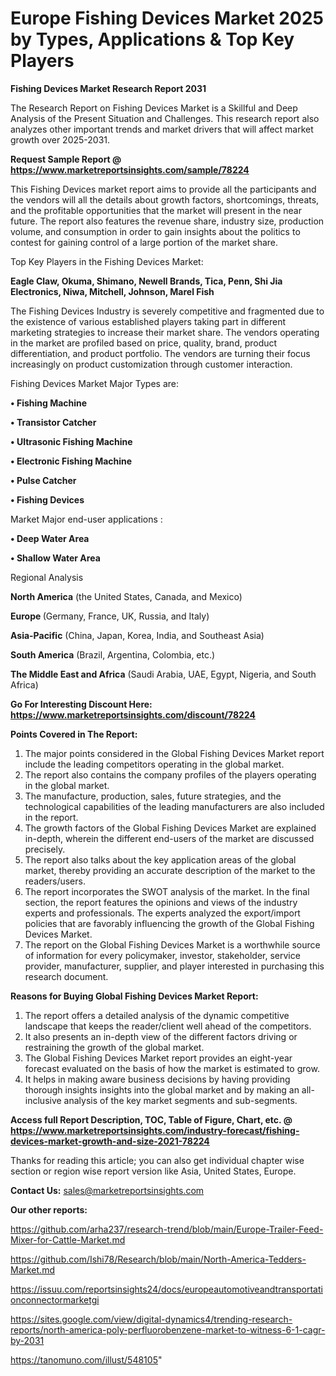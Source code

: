 # Europe Fishing Devices Market 2025 by Types, Applications & Top Key Players

<strong>Fishing Devices Market Research Report 2031</strong>

The Research Report on Fishing Devices Market is a Skillful and Deep Analysis of the Present Situation and Challenges. This research report also analyzes other important trends and market drivers that will affect market growth over 2025-2031.

<strong>Request Sample Report @ <a href=https://www.marketreportsinsights.com/sample/78224>https://www.marketreportsinsights.com/sample/78224</a></strong>

This Fishing Devices market report aims to provide all the participants and the vendors will all the details about growth factors, shortcomings, threats, and the profitable opportunities that the market will present in the near future. The report also features the revenue share, industry size, production volume, and consumption in order to gain insights about the politics to contest for gaining control of a large portion of the market share.

Top Key Players in the Fishing Devices Market:

<strong>Eagle Claw, Okuma, Shimano, Newell Brands, Tica, Penn, Shi Jia Electronics, Niwa, Mitchell, Johnson, Marel Fish</strong>

The Fishing Devices Industry is severely competitive and fragmented due to the existence of various established players taking part in different marketing strategies to increase their market share. The vendors operating in the market are profiled based on price, quality, brand, product differentiation, and product portfolio. The vendors are turning their focus increasingly on product customization through customer interaction.

Fishing Devices Market Major Types are:

<strong>• Fishing Machine

• Transistor Catcher

• Ultrasonic Fishing Machine

• Electronic Fishing Machine

• Pulse Catcher

• Fishing Devices</strong>

Market Major end-user applications :

<strong>• Deep Water Area

• Shallow Water Area</strong>

Regional Analysis

</u><strong><b>North America</b></strong> (the United States, Canada, and Mexico)

<strong><b>Europe </b></strong>(Germany, France, UK, Russia, and Italy)

<strong><b>Asia-Pacific</b></strong> (China, Japan, Korea, India, and Southeast Asia)

<strong><b>South America</b></strong> (Brazil, Argentina, Colombia, etc.)

<strong><b>The Middle East and Africa</b></strong> (Saudi Arabia, UAE, Egypt, Nigeria, and South Africa)

<strong>Go For Interesting Discount Here: <a href=https://www.marketreportsinsights.com/discount/78224>https://www.marketreportsinsights.com/discount/78224</a></strong>

<strong>Points Covered in The Report:</strong>
<ol>
  <li>The major points considered in the Global Fishing Devices Market report include the leading competitors operating in the global market.</li>
  <li>The report also contains the company profiles of the players operating in the global market.</li>
  <li>The manufacture, production, sales, future strategies, and the technological capabilities of the leading manufacturers are also included in the report.</li>
  <li>The growth factors of the Global Fishing Devices Market are explained in-depth, wherein the different end-users of the market are discussed precisely.</li>
  <li>The report also talks about the key application areas of the global market, thereby providing an accurate description of the market to the readers/users.</li>
  <li>The report incorporates the SWOT analysis of the market. In the final section, the report features the opinions and views of the industry experts and professionals. The experts analyzed the export/import policies that are favorably influencing the growth of the Global Fishing Devices Market.</li>
  <li>The report on the Global Fishing Devices Market is a worthwhile source of information for every policymaker, investor, stakeholder, service provider, manufacturer, supplier, and player interested in purchasing this research document.</li>
</ol>
<strong>Reasons for Buying Global Fishing Devices Market Report:</strong>

<ol>
  <li>The report offers a detailed analysis of the dynamic competitive landscape that keeps the reader/client well ahead of the competitors.</li>
  <li>It also presents an in-depth view of the different factors driving or restraining the growth of the global market.</li>
  <li>The Global Fishing Devices Market report provides an eight-year forecast evaluated on the basis of how the market is estimated to grow.</li>
  <li>It helps in making aware business decisions by having providing thorough insights insights into the global market and by making an all-inclusive analysis of the key market segments and sub-segments.</li>
</ol>
<strong>Access full Report Description, TOC, Table of Figure, Chart, etc. @ <a href=https://www.marketreportsinsights.com/industry-forecast/fishing-devices-market-growth-and-size-2021-78224>https://www.marketreportsinsights.com/industry-forecast/fishing-devices-market-growth-and-size-2021-78224</a></strong>


Thanks for reading this article; you can also get individual chapter wise section or region wise report version like Asia, United States, Europe.

<strong>Contact Us:</strong>
sales@marketreportsinsights.com

<strong>Our other reports:</strong>

<a href=https://github.com/arha237/research-trend/blob/main/Europe-Trailer-Feed-Mixer-for-Cattle-Market.md>https://github.com/arha237/research-trend/blob/main/Europe-Trailer-Feed-Mixer-for-Cattle-Market.md</a>

<a href=https://github.com/Ishi78/Research/blob/main/North-America-Tedders-Market.md>https://github.com/Ishi78/Research/blob/main/North-America-Tedders-Market.md</a>

<a href=https://issuu.com/reportsinsights24/docs/europeautomotiveandtransportationconnectormarketgi>https://issuu.com/reportsinsights24/docs/europeautomotiveandtransportationconnectormarketgi</a>

<a href=https://sites.google.com/view/digital-dynamics4/trending-research-reports/north-america-poly-perfluorobenzene-market-to-witness-6-1-cagr-by-2031>https://sites.google.com/view/digital-dynamics4/trending-research-reports/north-america-poly-perfluorobenzene-market-to-witness-6-1-cagr-by-2031</a>

<a href=https://tanomuno.com/illust/548105>https://tanomuno.com/illust/548105</a>"
